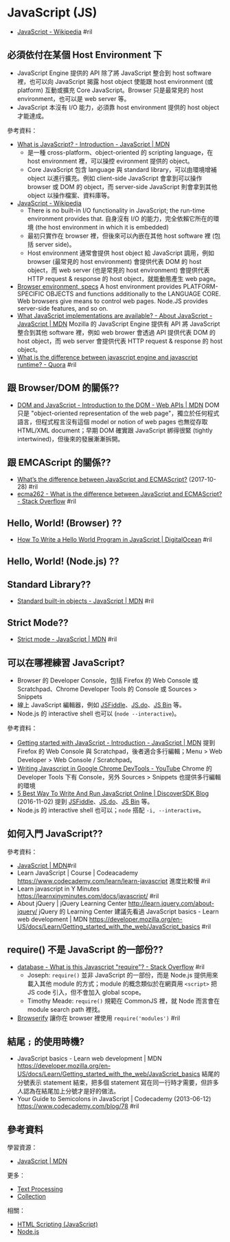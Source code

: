 # JavaScript (JS)

  - [JavaScript \- Wikipedia](https://en.wikipedia.org/wiki/JavaScript) #ril

## 必須依付在某個 Host Environment 下

  - JavaScript Engine 提供的 API 除了將 JavaScript 整合到 host software 裡，也可以向 JavaScript 揭露 host object 使能跟 host environment (或 platform) 互動或擴充 Core JavaScript。Browser 只是最常見的 host environment，也可以是 web server 等。
  - JavaScript 本沒有 I/O 能力，必須靠 host environment 提供的 host object 才能達成。

參考資料：

  - [What is JavaScript? - Introduction \- JavaScript \| MDN](https://developer.mozilla.org/en-US/docs/Web/JavaScript/Guide/Introduction#What_is_JavaScript)
      - 是一種 cross-platform、object-oriented 的 scripting language，在 host environment 裡，可以操控 evironment 提供的 object。
      - Core JavaScript 包含 language 與 standard library，可以由環境增補 object 以進行擴充。例如 client-side JavaScript 會拿到可以操作 browser 或 DOM 的 object，而 server-side JavaScript 則會拿到其他 object 以操作檔案、資料庫等。
  - [JavaScript \- Wikipedia](https://en.wikipedia.org/wiki/JavaScript)
      - There is no built-in I/O functionality in JavaScript; the run-time environment provides that. 自身沒有 I/O 的能力，完全依賴它所在的環境 (the host environment in which it is embedded)
      - 最初只實作在 browser 裡，但後來可以內嵌在其他 host software 裡 (包括 server side)。
      - Host environment 通常會提供 host object 給 JavaScript 調用，例如 browser (最常見的 host environment) 會提供代表 DOM 的 host object，而 web server (也是常見的 host environment) 會提供代表 HTTP request & response 的 host object，就能動態產生 web page。
  - [Browser environment, specs](https://javascript.info/browser-environment) A host environment provides PLATFORM-SPECIFIC OBJECTS and functions additionally to the LANGUAGE CORE. Web browsers give means to control web pages. Node.JS provides server-side features, and so on.
  - [What JavaScript implementations are available? - About JavaScript \- JavaScript \| MDN](https://developer.mozilla.org/en-US/docs/Web/JavaScript/About_JavaScript#What_JavaScript_implementations_are_available) Mozilla 的 JavaScript Engine 提供有 API 將 JavaScript 整合到其他 software 裡，例如 web brower 會透過 API 提供代表 DOM 的 host object，而 web server 會提供代表 HTTP request & response 的 host object。
  - [What is the difference between javascript engine and javascript runtime? \- Quora](https://www.quora.com/What-is-the-difference-between-javascript-engine-and-javascript-runtime) #ril

## 跟 Browser/DOM 的關係??

  - [DOM and JavaScript - Introduction to the DOM \- Web APIs \| MDN](https://developer.mozilla.org/en-US/docs/Web/API/Document_Object_Model/Introduction#DOM_and_JavaScript) DOM 只是 "object-oriented representation of the web page"，獨立於任何程式語言，但程式程言沒有這個 model or notion of web pages 也無從存取 HTML/XML document；早期 DOM 確實跟 JavaScript 綁得很緊 (tightly intertwined)，但後來的發展漸漸拆開。

## 跟 EMCAScript 的關係??

  - [What’s the difference between JavaScript and ECMAScript?](https://medium.freecodecamp.org/whats-the-difference-between-javascript-and-ecmascript-cba48c73a2b5) (2017-10-28) #ril
  - [ecma262 \- What is the difference between JavaScript and ECMAScript? \- Stack Overflow](https://stackoverflow.com/questions/912479/) #ril

## Hello, World! (Browser) ??

  - [How To Write a Hello World Program in JavaScript \| DigitalOcean](https://www.digitalocean.com/community/tutorials/how-to-write-your-first-javascript-program) #ril

## Hello, World! (Node.js) ??

## Standard Library??

  - [Standard built\-in objects \- JavaScript \| MDN](https://developer.mozilla.org/en-US/docs/Web/JavaScript/Reference/Global_Objects) #ril

## Strict Mode??

  - [Strict mode \- JavaScript \| MDN](https://developer.mozilla.org/en-US/docs/Web/JavaScript/Reference/Strict_mode) #ril

## 可以在哪裡練習 JavaScript?

  - Browser 的 Developer Console，包括 Firefox 的 Web Console 或 Scratchpad、Chrome Developer Tools 的 Console 或 Sources > Snippets
  - 線上 JavaScript 編輯器，例如 [JSFiddle](https://jsfiddle.net/)、[JS.do](https://js.do/)、[JS Bin](https://jsbin.com/) 等。
  - Node.js 的 interactive shell 也可以 (`node --interactive`)。

參考資料：

  - [Getting started with JavaScript - Introduction \- JavaScript \| MDN](https://developer.mozilla.org/en-US/docs/Web/JavaScript/Guide/Introduction#Getting_started_with_JavaScript) 提到 Firefox 的 Web Console 與 Scratchpad，後者適合多行編輯；Menu > Web Developer > Web Console / Scratchpad。
  - [Writing Javascript in Google Chrome DevTools \- YouTube](https://www.youtube.com/watch?v=e-Ck0HlCELM) Chrome 的 Developer Tools 下有 Console，另外 Sources > Snippets 也提供多行編輯的環境
  - [5 Best Way To Write And Run JavaScript Online \| DiscoverSDK Blog](http://www.discoversdk.com/blog/5-best-way-to-write-and-run-javascript-online) (2016-11-02) 提到 [JSFiddle](https://jsfiddle.net/)、[JS.do](https://js.do/)、[JS Bin](https://jsbin.com/) 等。
  - Node.js 的 interactive shell 也可以；`node` 搭配 `-i, --interactive`。

## 如何入門 JavaScript??

參考資料：

  - [JavaScript \| MDN](https://developer.mozilla.org/bm/docs/Web/JavaScript)#ril
  - Learn JavaScript | Course | Codeacademy https://www.codecademy.com/learn/learn-javascript 進度比較慢 #ril
  - Learn javascript in Y Minutes https://learnxinyminutes.com/docs/javascript/ #ril
  - About jQuery | jQuery Learning Center http://learn.jquery.com/about-jquery/ jQuery 的 Learning Center 建議先看過 JavaScript basics - Learn web development | MDN https://developer.mozilla.org/en-US/docs/Learn/Getting_started_with_the_web/JavaScript_basics #ril

## require() 不是 JavaScript 的一部份??

  - [database \- What is this Javascript "require"? \- Stack Overflow](https://stackoverflow.com/questions/9901082/) #ril
      - Joseph: `require()` 並非 JavaScript 的一部份，而是 Node.js 提供用來載入其他 module 的方式；module 的概念類似於在網頁用 `<script>` 把 JS code 引入，但不會加入 global scope。
      - Timothy Meade: `require()` 規範在 CommonJS 裡，就 Node 而言會在 module search path 裡找。
  - [Browserify](http://browserify.org/) 讓你在 browser 裡使用 `require('modules')` #ril

## 結尾 `;` 的使用時機?

  - JavaScript basics - Learn web development | MDN https://developer.mozilla.org/en-US/docs/Learn/Getting_started_with_the_web/JavaScript_basics 結尾的分號表示 statement 結束，把多個 statement 寫在同一行時才需要，但許多人認為在結尾加上分號才是好的做法。
  - Your Guide to Semicolons in JavaScript | Codecademy (2013-06-12) https://www.codecademy.com/blog/78 #ril

## 參考資料

學習資源：

  - [JavaScript | MDN](https://developer.mozilla.org/bm/docs/Web/JavaScript)

更多：

  - [Text Processing](javascript-text.md)
  - [Collection](javascript-collection.md)

相關：

  - [HTML Scripting (JavaScript)](html-scripting.md)
  - [Node.js](nodejs.md)

